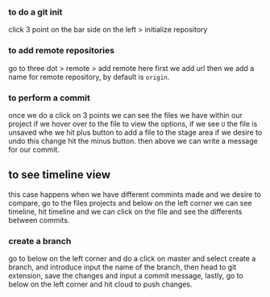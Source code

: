 ### to do a git init

click 3 point on the bar side on the left > initialize repository

### to add remote repositories

go to three dot > remote > add remote
here first we add url then we add a name for remote repository, by default is `origin`.

### to perform a commit

once we do a click on 3 points we can see the files we have within our project
if we hover over to the file to view the options, if we see `U` the file is unsaved whe we hit plus button to add a file to the
stage area if we desire to undo this change hit the minus button. then above we can write a message for our commit.

## to see timeline view

this case happens when we have different commints made and we desire to compare, go to the files projects
and below on the left corner we can see timeline, hit timeline and we can click on the file and see the differents between commits.

### create a branch

go to below on the left corner and do a click on master and select create a branch, and introduce input the name of the branch,
then head to git extension, save the changes and input a commit message, lastly, go to below on the left corner and hit cloud to push
changes.
